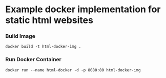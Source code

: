 # Example docker implementation for static html websites

### Build Image

````shell
docker build -t html-docker-img .
````

### Run Docker Container

````shell
docker run --name html-docker -d -p 8080:80 html-docker-img
````
